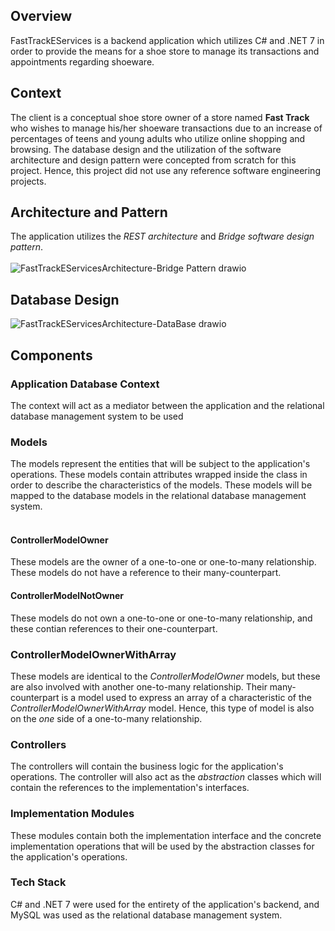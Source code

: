 ## Overview
FastTrackEServices is a backend application which utilizes C# and .NET 7 in order to provide the means for a shoe store to manage its transactions and appointments regarding shoeware. <br>

## Context
The client is a conceptual shoe store owner of a store named **Fast Track** who wishes to manage his/her shoeware transactions due to an increase of percentages of teens and young adults who utilize online shopping and browsing. The database design and the utilization of the software architecture and design pattern were concepted from scratch for this project. Hence, this project did not use any reference software engineering projects. <br>

## Architecture and Pattern
The application utilizes the _REST architecture_ and _Bridge software design pattern_. <br><br>
![FastTrackEServicesArchitecture-Bridge Pattern drawio](https://github.com/user-attachments/assets/28d5a2a2-d268-466f-9121-4afbf36595bf)


## Database Design
![FastTrackEServicesArchitecture-DataBase drawio](https://github.com/user-attachments/assets/47d265dc-4b90-41ba-b420-24d900972c6a)


## Components
### Application Database Context
The context will act as a mediator between the application and the relational database management system to be used

### Models
The models represent the entities that will be subject to the application's operations. These models contain attributes wrapped inside the class in order to describe the characteristics of the models. These models will be mapped to the database models in the relational database management system. <br><br>

#### ControllerModelOwner
These models are the owner of a one-to-one or one-to-many relationship. These models do not have a reference to their many-counterpart. <br>

#### ControllerModelNotOwner
These models do not own a one-to-one or one-to-many relationship, and these contian references to their one-counterpart. <br>

### ControllerModelOwnerWithArray
These models are identical to the _ControllerModelOwner_ models, but these are also involved with another one-to-many relationship. Their many-counterpart is a model used to express an array of a characteristic of the _ControllerModelOwnerWithArray_ model. Hence, this type of model is also on the _one_ side of a one-to-many relationship.
  
### Controllers
The controllers will contain the business logic for the application's operations. The controller will also act as the _abstraction_ classes which will contain the references to the implementation's interfaces. <br>

### Implementation Modules
These modules contain both the implementation interface and the concrete implementation operations that will be used by the abstraction classes for the application's operations. <br>

### Tech Stack
C# and .NET 7 were used for the entirety of the application's backend, and MySQL was used as the relational database management system.
